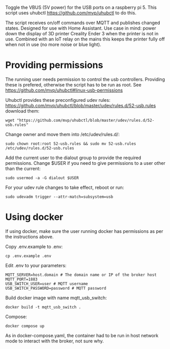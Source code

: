 Toggle the VBUS (5V power) for the USB ports on a raspberry pi 5.
This script uses uhubctl https://github.com/mvp/uhubctl to do this. 


The script receives on/off commands over MQTT and publishes changed states. 
Designed for use with Home Assistant. Use case in mind: power down the display of 3D printer Creality Ender 3 when the printer is not in use. Combined with an IoT relay on the mains this keeps the printer fully off when not in use (no more noise or blue light).

# Providing permissions
The running user needs permission to control the usb controllers. Providing these is prefered, otherwise the script has to be run as root.
See https://github.com/mvp/uhubctl#linux-usb-permissions

Uhubctl provides these preconfigured udev rules: https://github.com/mvp/uhubctl/blob/master/udev/rules.d/52-usb.rules download them:
```
wget "https://github.com/mvp/uhubctl/blob/master/udev/rules.d/52-usb.rules"
```

Change owner and move them into /etc/udev/rules.d/:
```
sudo chown root:root 52-usb.rules && sudo mv 52-usb.rules /etc/udev/rules.d/52-usb.rules
```

Add the current user to the dialout group to provide the required permissions. Change $USER if you need to give permissions to a user other than the current:
```
sudo usermod -a -G dialout $USER
```

For your udev rule changes to take effect, reboot or run:
```
sudo udevadm trigger --attr-match=subsystem=usb
```


# Using docker
If using docker, make sure the user running docker has permissions as per the instructions above.

Copy .env.example to .env:
```
cp .env.example .env
```
Edit .env to your parameters:
```
MQTT_SERVER=host.domain # The domain name or IP of the broker host
MQTT_PORT=1883
USB_SWITCH_USER=user # MQTT username
USB_SWITCH_PASSWORD=password # MQTT password
```

Build docker image with name mqtt_usb_switch:
```
docker build -t mqtt_usb_switch .
```

Compose:
```
docker compose up
```
As in docker-compose.yaml, the container had to be run in host network mode to interact with the broker, not sure why. 
